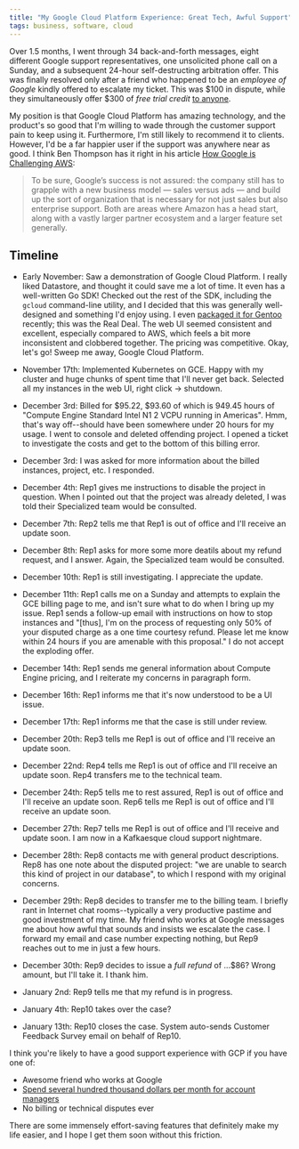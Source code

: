```yaml
---
title: "My Google Cloud Platform Experience: Great Tech, Awful Support"
tags: business, software, cloud
---
```


Over 1.5 months, I went through 34 back-and-forth messages, eight different Google support representatives, one unsolicited phone call on a Sunday, and a subsequent 24-hour self-destructing arbitration offer. This was finally resolved only after a friend who happened to be an _employee of Google_ kindly offered to escalate my ticket. This was $100 in dispute, while they simultaneously offer $300 of _free trial credit_ [to anyone](https://cloud.google.com/free/).

My position is that Google Cloud Platform has amazing technology, and the product's so good that I'm willing to wade through the customer support pain to keep using it. Furthermore, I'm still likely to recommend it to clients. However, I'd be a far happier user if the support was anywhere near as good. I think Ben Thompson has it right in his article [How Google is Challenging AWS](https://stratechery.com/2016/how-google-cloud-platform-is-challenging-aws/):

> To be sure, Google’s success is not assured: the company still has to grapple with a new business model — sales versus ads — and build up the sort of organization that is necessary for not just sales but also enterprise support. Both are areas where Amazon has a head start, along with a vastly larger partner ecosystem and a larger feature set generally.


## Timeline

- Early November: Saw a demonstration of Google Cloud Platform. I really liked Datastore, and thought it could save me a lot of time. It even has a well-written Go SDK! Checked out the rest of the SDK, including the `gcloud` command-line utility, and I decided that this was generally well-designed and something I'd enjoy using. I even [packaged it for Gentoo](https://github.com/wyc/wyc-overlay/blob/master/app-admin/google-cloud-sdk/google-cloud-sdk-138.0.0.ebuild) recently; this was the Real Deal. The web UI seemed consistent and excellent, especially compared to AWS, which feels a bit more inconsistent and clobbered together. The pricing was competitive. Okay, let's go! Sweep me away, Google Cloud Platform.

- November 17th: Implemented Kubernetes on GCE. Happy with my cluster and huge chunks of spent time that I'll never get back. Selected all my instances in the web UI, right click -> shutdown.

- December 3rd: Billed for $95.22, $93.60 of which is 949.45 hours of "Compute Engine Standard Intel N1 2 VCPU running in Americas". Hmm, that's way off--should have been somewhere under 20 hours for my usage. I went to console and deleted offending project. I opened a ticket to investigate the costs and get to the bottom of this billing error.

- December 3rd: I was asked for more information about the billed instances, project, etc. I responded.

- December 4th: Rep1 gives me instructions to disable the project in question. When I pointed out that the project was already deleted, I was told their Specialized team would be consulted.

- December 7th: Rep2 tells me that Rep1 is out of office and I'll receive an update soon.

- December 8th: Rep1 asks for more some more deatils about my refund request, and I answer. Again, the Specialized team would be consulted.

- December 10th: Rep1 is still investigating. I appreciate the update.

- December 11th: Rep1 calls me on a Sunday and attempts to explain the GCE billing page to me, and isn't sure what to do when I bring up my issue. Rep1 sends a follow-up email with instructions on how to stop instances and "[thus], I'm on the process of requesting only 50% of your disputed charge as a one time courtesy refund. Please let me know within 24 hours if you are amenable with this proposal." I do not accept the exploding offer.

- December 14th: Rep1 sends me general information about Compute Engine pricing, and I reiterate my concerns in paragraph form.

- December 16th: Rep1 informs me that it's now understood to be a UI issue.

- December 17th: Rep1 informs me that the case is still under review.

- December 20th: Rep3 tells me Rep1 is out of office and I'll receive an update soon.

- December 22nd: Rep4 tells me Rep1 is out of office and I'll receive an update soon. Rep4 transfers me to the technical team.

- December 24th: Rep5 tells me to rest assured, Rep1 is out of office and I'll receive an update soon. Rep6 tells me Rep1 is out of office and I'll receive an update soon.

- December 27th: Rep7 tells me Rep1 is out of office and I'll receive and update soon. I am now in a Kafkaesque cloud support nightmare.

- December 28th: Rep8 contacts me with general product descriptions. Rep8 has one note about the disputed project: "we are unable to search this kind of project in our database", to which I respond with my original concerns.

- December 29th: Rep8 decides to transfer me to the billing team. I briefly rant in Internet chat rooms--typically a very productive pastime and good investment of my time. My friend who works at Google messages me about how awful that sounds and insists we escalate the case. I forward my email and case number expecting nothing, but Rep9 reaches out to me in just a few hours.

- December 30th: Rep9 decides to issue a _full refund_ of ...$86? Wrong amount, but I'll take it. I thank him.

- January 2nd: Rep9 tells me that my refund is in progress.

- January 4th: Rep10 takes over the case?

- January 13th: Rep10 closes the case. System auto-sends Customer Feedback Survey email on behalf of Rep10.

I think you're likely to have a good support experience with GCP if you have one of:

- Awesome friend who works at Google
- [Spend several hundred thousand dollars per month for account managers](https://news.spotify.com/us/2016/02/23/announcing-spotify-infrastructures-googley-future/)
- No billing or technical disputes ever

There are some immensely effort-saving features that definitely make my life easier, and I hope I get them soon without this friction.
